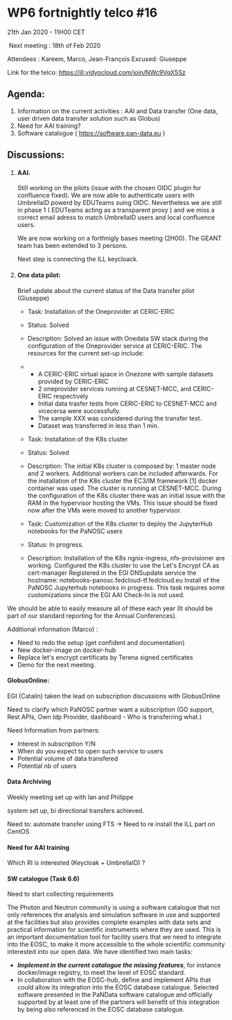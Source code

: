 #  WP6 fortnightly telco #16

21th Jan 2020 - 11H00 CET

​	Next meeting : 18th of Feb 2020

Attendees :  Kareem, Marco, Jean-François
Excused: Giuseppe

Link for the telco: https://ill.vidyocloud.com/join/NWc9VqX5Sz


## Agenda:

1. Information on the current activities : AAI and Data transfer (One data, user driven data transfer solution such as Globus)
3. Need for AAI training?
3. Software catalogue ( https://software.pan-data.eu )

## Discussions:

1. #### AAI.

   Still working on the pilots (issue with the chosen OIDC plugin for confluence fixed).
   We are now able to authenticate users with UmbrellaID powerd by EDUTeams suing OIDC. 
   Nevertheless we are still in phase 1 ( EDUTeams acting as a transparent proxy ) and we miss a correct email adress to match UmbrellaID users and local confluence users.

   We are now working on a forthnigly  bases meeting (2H00). The GEANT team has been extended to 3 persons.

   Next step is connecting the ILL keycloack.

2. #### One data pilot: 

    Brief update about the current status of the Data transfer pilot (Giuseppe)

   - Task: Installation of the Oneprovider at CERIC-ERIC

   - Status: Solved

   - Description: 
              Solved an issue with Onedata SW stack during the configuration of the Oneprovider service at CERIC-ERIC.
              The resources for the current set-up include:

   - - A CERIC-ERIC virtual space in Onezone with sample datasets provided by CERIC-ERIC
     - 2 oneprovider services running at CESNET-MCC, and CERIC-ERIC           respectively
     - Initial data trasfer tests from CERIC-ERIC to CESNET-MCC and           vicecersa were successfully. 
     - The sample XXX was considered during the transfer test. 
     - Dataset was transferred in less than 1 min.
                

   

   - Task: Installation of the K8s cluster
   - Status: Solved
   - Description:
              The initial K8s cluster is composed by: 1 master node and 2 workers. Additional workers can be included afterwards.
              For the installation of the K8s cluster the EC3/IM framework [1] docker container was used. 
              The cluster is running at CESNET-MCC.
              During the configuration of the K8s cluster there was an initial issue with the RAM in the hypervisor hosting the VMs. 
              This issue should be fixed now after the VMs were moved to another hypervisor.
            

   - Task: Customization of the K8s cluster to deploy the JupyterHub notebooks for the PaNOSC users
   - Status: In progress. 
   - Description:
              Installation of the K8s ngnix-ingress, nfs-provisioner are         working.
              Configured the K8s cluster to use the Let's Encrypt CA as         cert-manager
              Registered in the EGI DNSupdate service the hostname:         notebooks-panosc.fedcloud-tf.fedcloud.eu
              Install of the PaNOSC Jupyterhub notebooks in progress. 
                   This task requires some customizations since the EGI AAI         Check-In is not used.

We should be able to easily measure all of these each year (It should be part of our standard reporting for the Annual Conferences).



Additional information (Marco) :

- Need to redo the setup (get confident and documentation)
- New docker-image on docker-hub
- Replace let's encrypt certificats by Terena signed certificates 
- Demo for the next meeting.



#### GlobusOnline: 

EGI (Catalin) taken the lead on subscription discussions with GlobusOnline

Need to clarify which PaNOSC partner want a subscription (GO support, Rest APIs, Own Idp Provider, dashboard - Who is transferring what.)

Need Information from partners: 

- Interest in subscription Y/N
- When do you expect to open such service to users
- Potential volume of data transfered
- Potential nb of users



#### Data Archiving

Weekly meeting set up with Ian and Philippe

system set up, bi directional transfers achieved.

Need to: automate transfer using FTS -> Need to re install the ILL part on CentOS



#### Need for AAI training 

Which RI is interested (Keycloak + UmbrellaID) ?



#### SW catalogue (Task 6.6)

Need to start collecting requirements 

The Photon and Neutron community is using a software catalogue that not only references the analysis and simulation software in use and supported at the facilities but also provides complete examples with data sets and practical information for scientific instruments where they are used. This is an important documentation tool for facility users that we need to integrate into the EOSC, to make it more accessible to the whole scientific community interested into our open data. We have identified two main tasks:
- ***Implement in the current catalogue the missing features***, for instance docker/image registry, to meet the level of EOSC standard.
- In collaboration with the EOSC-hub, define and implement APIs that could allow its integration into the EOSC database catalogue. Selected software presented in the PaNData software catalogue and officially supported by at least one of the partners will benefit of this integration by being also referenced in the EOSC database catalogue.



